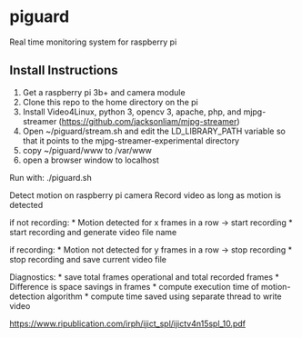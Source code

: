 # piguard
Real time monitoring system for raspberry pi

## Install Instructions
1. Get a raspberry pi 3b+ and camera module
2. Clone this repo to the home directory on the pi
3. Install Video4Linux, python 3, opencv 3, apache, php, and mjpg-streamer (https://github.com/jacksonliam/mjpg-streamer)
4. Open ~/piguard/stream.sh and edit the LD_LIBRARY_PATH variable so that it points to the mjpg-streamer-experimental directory
5. copy ~/piguard/www to /var/www
6. open a browser window to localhost

Run with:
./piguard.sh

Detect motion on raspberry pi camera
Record video as long as motion is detected

if not recording:
	* Motion detected for x frames in a row -> start recording
		* start recording and generate video file name

			
if recording:
	* Motion not detected for y frames in a row -> stop recording
	  * stop recording and save current video file

Diagnostics: 
	* save total frames operational and total recorded frames
	  * Difference is space savings in frames
	* compute execution time of motion-detection algorithm
	* compute time saved using separate thread to write video

https://www.ripublication.com/irph/ijict_spl/ijictv4n15spl_10.pdf


